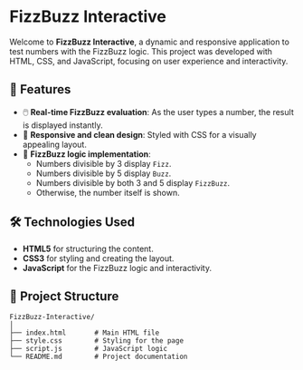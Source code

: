 # FizzBuzz Interactive

Welcome to **FizzBuzz Interactive**, a dynamic and responsive application to test numbers with the FizzBuzz logic. This project was developed with HTML, CSS, and JavaScript, focusing on user experience and interactivity.

## 🚀 Features

- 🖱️ **Real-time FizzBuzz evaluation**: As the user types a number, the result is displayed instantly.
- 🎨 **Responsive and clean design**: Styled with CSS for a visually appealing layout.
- 🧮 **FizzBuzz logic implementation**:
  - Numbers divisible by 3 display `Fizz`.
  - Numbers divisible by 5 display `Buzz`.
  - Numbers divisible by both 3 and 5 display `FizzBuzz`.
  - Otherwise, the number itself is shown.

## 🛠️ Technologies Used

- **HTML5** for structuring the content.
- **CSS3** for styling and creating the layout.
- **JavaScript** for the FizzBuzz logic and interactivity.

## 📂 Project Structure

```plaintext
FizzBuzz-Interactive/
│
├── index.html       # Main HTML file
├── style.css        # Styling for the page
├── script.js        # JavaScript logic
└── README.md        # Project documentation
